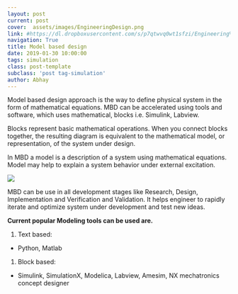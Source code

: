 ```yaml
---
layout: post
current: post
cover:  assets/images/EngineeringDesign.png
link: #https://dl.dropboxusercontent.com/s/p7qtwvq0wt1sfzi/Engineering%20Design%20Process%20%28edited-Pixlr%29.jpg?dl=0
navigation: True
title: Model based design
date: 2019-01-30 10:00:00
tags: simulation
class: post-template
subclass: 'post tag-simulation'
author: Abhay
---
```


Model based design approach is the way to define physical system in the form of mathematical equations. MBD can be accelerated using tools and software, which uses mathematical, blocks i.e. Simulink, Labview.

Blocks represent basic mathematical operations. When you connect blocks together, the resulting diagram is equivalent to the mathematical model, or representation, of the system under design.

In MBD a model is a description of a system using mathematical equations. Model may help to explain a system behavior under external excitation.

![](https://dl.dropboxusercontent.com/s/2dvfin1jxg5t9cx/MBD.png?dl=0)

MBD can be use in all development stages like Research, Design, Implementation and Verification and Validation. It helps engineer to rapidly iterate and optimize system under development and test new ideas.

**Current popular Modeling tools can be used are.**
1. Text based:
- Python, Matlab
1. Block based:
- Simulink, SimulationX, Modelica, Labview, Amesim, NX mechatronics concept designer
